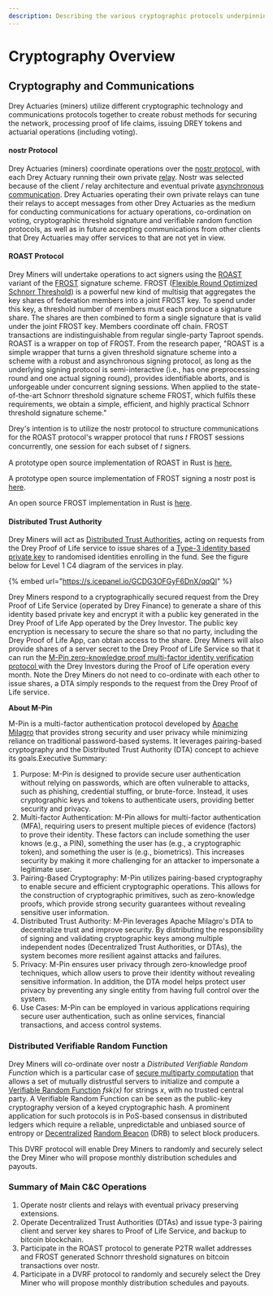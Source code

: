 ```yaml
---
description: Describing the various cryptographic protocols underpinning the Drey Network.
---
```


# Cryptography Overview

## Cryptography and Communications

Drey Actuaries (miners) utilize different cryptographic technology and communications protocols together to create robust methods for securing the network, processing proof of life claims, issuing DREY tokens and actuarial operations (including voting).

#### nostr Protocol <a href="#nostr-protocol" id="nostr-protocol"></a>

Drey Actuaries (miners) coordinate operations over the [nostr protocol](https://nostr.com/), with each Drey Actuary running their own private [relay](https://nostr.com/relays). Nostr was selected because of the client / relay architecture and eventual private [asynchronous communication](https://bitcoinmagazine.com/technical/how-nostr-can-improve-bitcoin-privacy). Drey Actuaries operating their own private relays can tune their relays to accept messages from other Drey Actuaries as the medium for conducting communications for actuary operations, co-ordination on voting, cryptographic threshold signature and verifiable random function protocols, as well as in future accepting communications from other clients that Drey Actuaries may offer services to that are not yet in view.

#### ROAST Protocol <a href="#roast-protocol" id="roast-protocol"></a>

Drey Miners will undertake operations to act signers using the [ROAST](https://eprint.iacr.org/2022/550) variant of the [FROST](https://eprint.iacr.org/2020/852) signature scheme. FROST ([Flexible Round Optimized Schnorr Threshold](https://eprint.iacr.org/2020/852.pdf)) is a powerful new kind of multisig that aggregates the key shares of federation members into a joint FROST key. To spend under this key, a threshold number of members must each produce a signature share. The shares are then combined to form a single signature that is valid under the joint FROST key. Members coordinate off chain. FROST transactions are indistinguishable from regular single-party Taproot spends. ROAST is a wrapper on top of FROST. From the research paper, "ROAST is a simple wrapper that turns a given threshold signature scheme into a scheme with a robust and asynchronous signing protocol, as long as the underlying signing protocol is semi-interactive (i.e., has one preprocessing round and one actual signing round), provides identifiable aborts, and is unforgeable under concurrent signing sessions. When applied to the state-of-the-art Schnorr threshold signature scheme FROST, which fulfils these requirements, we obtain a simple, efficient, and highly practical Schnorr threshold signature scheme."

Drey's intention is to utilize the nostr protocol to structure communications for the ROAST protocol's wrapper protocol that runs 𝑡 FROST sessions concurrently, one session for each subset of 𝑡 signers.

A prototype open source implementation of ROAST in Rust is [here.](https://github.com/nickfarrow/roast/tree/b7f64d7a70a421d6a5bfb10ccb765b091e8c0ca3)

A prototype open source implementation of ​FROST signing a nostr post is [here](https://github.com/nickfarrow/frostr).

An open source FROST implementation in Rust is [here](https://github.com/LLFourn/secp256kfun/blob/master/schnorr\_fun/src/frost.rs).

#### Distributed Trust Authority <a href="#distributed-trust-authority" id="distributed-trust-authority"></a>

Drey Miners will act as [Distributed Trust Authorities](https://milagro.apache.org/docs/milagro-design), acting on requests from the Drey Proof of Life service to issue shares of a [Type-3 identity based private key](https://milagro.apache.org/docs/milagro-crypto) to randomised identities enrolling in the fund. See the figure below for Level 1 C4 diagram of the services in play.

{% embed url="https://s.icepanel.io/GCDG3OFGyF6DnX/qqQl" %}

Drey Miners respond to a cryptographically secured request from the Drey Proof of Life Service (operated by Drey Finance) to generate a share of this identity based private key and encrypt it with a public key generated in the Drey Proof of Life App operated by the Drey Investor. The public key encryption is necessary to secure the share so that no party, including the Drey Proof of Life App, can obtain access to the share. Drey Miners will also provide shares of a server secret to the Drey Proof of Life Service so that it can run the [M-Pin zero-knowledge proof multi-factor identity verification protocol ](https://milagro.apache.org/docs/milagro-protocols)with the Drey Investors during the Proof of Life operation every month. Note the Drey Miners do not need to co-ordinate with each other to issue shares, a DTA simply responds to the request from the Drey Proof of Life service.

**About M-Pin**

M-Pin is a multi-factor authentication protocol developed by [Apache Milagro](https://milagro.apache.org/docs/milagro-intro) that provides strong security and user privacy while minimizing reliance on traditional password-based systems. It leverages pairing-based cryptography and the Distributed Trust Authority (DTA) concept to achieve its goals.Executive Summary:

1. Purpose: M-Pin is designed to provide secure user authentication without relying on passwords, which are often vulnerable to attacks, such as phishing, credential stuffing, or brute-force. Instead, it uses cryptographic keys and tokens to authenticate users, providing better security and privacy.
2. Multi-factor Authentication: M-Pin allows for multi-factor authentication (MFA), requiring users to present multiple pieces of evidence (factors) to prove their identity. These factors can include something the user knows (e.g., a PIN), something the user has (e.g., a cryptographic token), and something the user is (e.g., biometrics). This increases security by making it more challenging for an attacker to impersonate a legitimate user.
3. Pairing-Based Cryptography: M-Pin utilizes pairing-based cryptography to enable secure and efficient cryptographic operations. This allows for the construction of cryptographic primitives, such as zero-knowledge proofs, which provide strong security guarantees without revealing sensitive user information.
4. Distributed Trust Authority: M-Pin leverages Apache Milagro's DTA to decentralize trust and improve security. By distributing the responsibility of signing and validating cryptographic keys among multiple independent nodes (Decentralized Trust Authorities, or DTAs), the system becomes more resilient against attacks and failures.
5. Privacy: M-Pin ensures user privacy through zero-knowledge proof techniques, which allow users to prove their identity without revealing sensitive information. In addition, the DTA model helps protect user privacy by preventing any single entity from having full control over the system.
6. Use Cases: M-Pin can be employed in various applications requiring secure user authentication, such as online services, financial transactions, and access control systems.

### Distributed Verifiable Random Function

Drey Miners will co-ordinate over nostr a _Distributed Verifiable Random Function_ which is a particular case of [secure multiparty computation](https://en.wikipedia.org/wiki/Secure\_multi-party\_computation) that allows a set of mutually distrustful servers to initialize and compute a [Verifiable Random Function](https://tools.ietf.org/html/draft-irtf-cfrg-vrf-05) _fsk(x)_ for strings _x_, with no trusted central party. A Verifiable Random Function can be seen as the public-key cryptography version of a keyed cryptographic hash. A prominent application for such protocols is in PoS-based consensus in distributed ledgers which require a reliable, unpredictable and unbiased source of entropy or [Decentralized](https://blog.cloudflare.com/league-of-entropy/) [Random Beacon](https://csrc.nist.gov/projects/interoperable-randomness-beacons) (DRB) to select block producers.

This DVRF protocol will enable Drey Miners to randomly and securely select the Drey Miner who will propose monthly distribution schedules and payouts.

### Summary of Main C\&C Operations

1. Operate nostr clients and relays with eventual privacy preserving extensions.
2. Operate Decentralized Trust Authorities (DTAs) and issue type-3 pairing client and server key shares to Proof of Life Service, and backup to bitcoin blockchain.
3. Participate in the ROAST protocol to generate P2TR wallet addresses and FROST generated Schnorr threshold signatures on bitcoin transactions over nostr.
4. Participate in a DVRF protocol to randomly and securely select the Drey Miner who will propose monthly distribution schedules and payouts.
